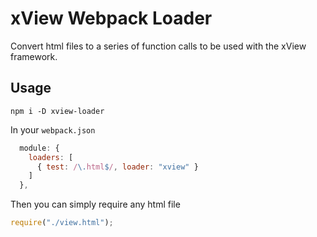 # xView Webpack Loader
Convert html files to a series of function calls to be used with the xView framework.

## Usage
```
npm i -D xview-loader
```

In your `webpack.json`
```javascript
  module: {
    loaders: [
      { test: /\.html$/, loader: "xview" }
    ]
  },
```

Then you can simply require any html file
```javascript
require("./view.html");
```